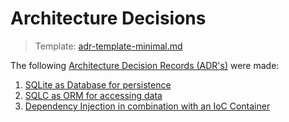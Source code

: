 # Architecture Decisions

> Template: [adr-template-minimal.md](https://raw.githubusercontent.com/adr/madr/refs/heads/develop/template/adr-template-minimal.md)

The following [Architecture Decision Records (ADR's)](https://adr.github.io/) were made:

1. [SQLite as Database for persistence](./01-sqlite-as-database.md)
2. [SQLC as ORM for accessing data](./02-sqlc-as-orm.md)
3. [Dependency Injection in combination with an IoC Container](./03-ioc-container.md)
